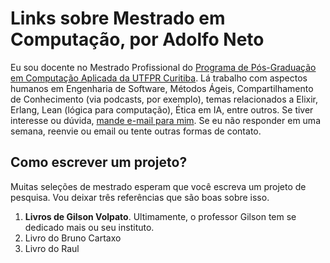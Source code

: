 # Links sobre Mestrado em Computação, por Adolfo Neto

Eu sou docente no Mestrado Profissional do [Programa de Pós-Graduação em Computação Aplicada da UTFPR Curitiba](https://ppgca.ct.utfpr.edu.br/). Lá trabalho com aspectos humanos em Engenharia de Software, Métodos Ágeis, Compartilhamento de Conhecimento (via podcasts, por exemplo), temas relacionados a Elixir, Erlang, Lean (lógica para computação), Ética em IA, entre outros. Se tiver interesse ou dúvida, [mande e-mail para  mim](mailto:adolfo@utfpr.edu.br). Se eu não responder em uma semana, reenvie ou email ou tente outras formas de contato.


## Como escrever um projeto?

Muitas seleções de mestrado esperam que você escreva um projeto de pesquisa. Vou deixar três referências que são boas sobre isso.

1. **Livros de Gilson Volpato**. Ultimamente, o professor Gilson tem se dedicado mais ou seu instituto.
2. Livro do Bruno Cartaxo
3. Livro do Raul 
